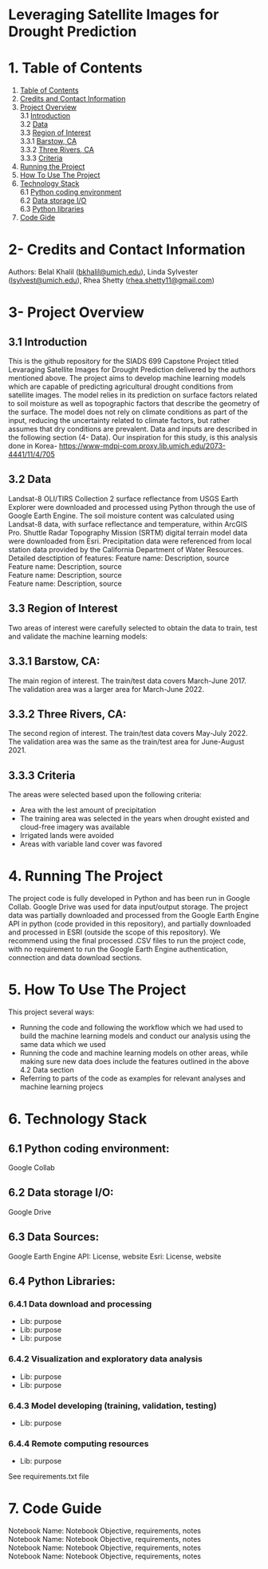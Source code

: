 # Leveraging Satellite Images for Drought Prediction

# 1. Table of Contents
1. [Table of Contents](https://github.com/belalabouzaid/siads699_team_collab/blob/main/README.md#1-contents)<br>
2. [Credits and Contact Information](https://github.com/belalabouzaid/siads699_team_collab/blob/main/README.md#2--credits-and-contact-information)<br>
3. [Project Overview](https://github.com/belalabouzaid/siads699_team_collab/blob/main/README.md#3--project-overview)<br>
  3.1 [Introduction](https://github.com/belalabouzaid/siads699_team_collab/blob/main/README.md#31-introduction)<br>
  3.2 [Data](https://github.com/belalabouzaid/siads699_team_collab/blob/main/README.md#32-data)<br>
  3.3 [Region of Interest](https://github.com/belalabouzaid/siads699_team_collab/blob/main/README.md#33-region-of-interest)<br>
  3.3.1 [Barstow, CA](https://github.com/belalabouzaid/siads699_team_collab/blob/main/README.md#331-barstow-ca)<br>
  3.3.2 [Three Rivers, CA](https://github.com/belalabouzaid/siads699_team_collab/blob/main/README.md#332-three-rivers-ca)<br>
  3.3.3 [Criteria](https://github.com/belalabouzaid/siads699_team_collab/blob/main/README.md#333-criteira)<br>
4. [Running the Project](https://github.com/belalabouzaid/siads699_team_collab/blob/main/README.md#4-running-the-project)<br>
5. [How To Use The Project](https://github.com/belalabouzaid/siads699_team_collab/blob/main/README.md#5-how-to-use-this-project)<br>
6. [Technology Stack](https://github.com/belalabouzaid/siads699_team_collab/blob/main/README.md#6-technology-stack)<br>
  6.1 [Python coding environment](https://github.com/belalabouzaid/siads699_team_collab/blob/main/README.md#61-python-coding-environment)<br>
  6.2 [Data storage I/O](https://github.com/belalabouzaid/siads699_team_collab/blob/main/README.md#62-data-storage-io)<br>
  6.3 [Python libraries](https://github.com/belalabouzaid/siads699_team_collab/blob/main/README.md#64-python-libraries)<br>
7. [Code Gide](https://github.com/belalabouzaid/siads699_team_collab/blob/main/README.md#7-code-guide)<br>

# 2- Credits and Contact Information
Authors: Belal Khalil (bkhalil@umich.edu), Linda Sylvester (lsylvest@umich.edu), Rhea Shetty (rhea.shetty11@gmail.com)

# 3- Project Overview

## 3.1 Introduction
This is the github repository for the SIADS 699 Capstone Project titled Levaraging Satellite Images for Drought Prediction delivered by the authors mentioned above.
The project aims to develop machine learning models which are capable of predicting agricultural drought conditions from satellite images. The model relies in its prediction on surface factors related to soil moisture as well as topographic factors that describe the geometry of the surface. The model does not rely on climate conditions as part of the input, reducing the uncertainty related to climate factors, but rather assumes that dry conditions are prevalent. Data and inputs are described in the following section (4- Data). Our inspiration for this study, is this analysis done in Korea- https://www-mdpi-com.proxy.lib.umich.edu/2073-4441/11/4/705
## 3.2 Data
Landsat-8 OLI/TIRS Collection 2 surface reflectance from USGS Earth Explorer were downloaded and processed using Python through the use of Google Earth Engine.  The soil moisture content was calculated using Landsat-8 data, with surface reflectance and temperature, within ArcGIS Pro.  Shuttle Radar Topography Mission (SRTM) digital terrain model data were downloaded from Esri. Precipitation data were referenced from local station data provided by the California Department of Water Resources.
Detailed desctiption of features:
Feature name: Description, source<br>
Feature name: Description, source<br>
Feature name: Description, source<br>
Feature name: Description, source<br>
## 3.3 Region of Interest
Two areas of interest were carefully selected to obtain the data to train, test and validate the machine learning models:
## 3.3.1 Barstow, CA: 
The main region of interest. The train/test data covers March-June 2017. The validation area was a larger area for March-June 2022.
## 3.3.2 Three Rivers, CA:
The second region of interest. The train/test data covers May-July 2022. The validation area was the same as the train/test area for June-August 2021. 
## 3.3.3 Criteria
The areas were selected based upon the following criteria:
- Area with the lest amount of precipitation<br>
- The training area was selected in the years when drought existed and cloud-free imagery was available<br>
- Irrigated lands were avoided<br>
- Areas with variable land cover was favored<br>
  
# 4. Running The Project
The project code is fully developed in Python and has been run in Google Collab. Google Drive was used for data input/output storage. The project data was partially downloaded and processed from the Google Earth Engine API in python (code provided in this repository), and partially downloaded and processed in ESRI (outside the scope of this repository).
We recommend using the final processed .CSV files to run the project code, with no requirement to run the Google Earth Engine authentication, connection and data download sections. 

# 5. How To Use The Project
This project several ways:
- Running the code and following the workflow which we had used to build the machine learning models and conduct our analysis using the same data which we used
- Running the code and machine learning models on other areas, while making sure new data does include the features outlined in the above 4.2 Data section
- Referring to parts of the code as examples for relevant analyses and machine learning projecs
  
# 6. Technology Stack
## 6.1 Python coding environment: 
Google Collab
## 6.2 Data storage I/O: 
Google Drive
## 6.3 Data Sources: 
Google Earth Engine API: License, website
Esri: License, website
## 6.4 Python Libraries:
### 6.4.1 Data download and processing
- Lib: purpose<br>
- Lib: purpose<br>
- Lib: purpose<br>
### 6.4.2 Visualization and exploratory data analysis
- Lib: purpose<br>
- Lib: purpose<br>
### 6.4.3 Model developing (training, validation, testing)
- Lib: purpose<br>
### 6.4.4 Remote computing resources
- Lib: purpose<br>
  
See requirements.txt file

# 7. Code Guide
Notebook Name: Notebook Objective, requirements, notes<br>
Notebook Name: Notebook Objective, requirements, notes<br>
Notebook Name: Notebook Objective, requirements, notes<br>
Notebook Name: Notebook Objective, requirements, notes<br>


